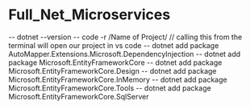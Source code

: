 # Full_Net_Microservices

-- dotnet --version
-- code -r /Name of Project/ // calling this from the terminal will open our project in vs code
--  dotnet add package AutoMapper.Extensions.Microsoft.DependencyInjection
-- dotnet add package Microsoft.EntityFrameworkCore
-- dotnet add package Microsoft.EntityFrameworkCore.Design
--  dotnet add package Microsoft.EntityFrameworkCore.InMemory
-- dotnet add package Microsoft.EntityFrameworkCore.Tools
-- dotnet add package Microsoft.EntityFrameworkCore.SqlServer